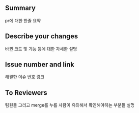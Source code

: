## Summary
pr에 대한 한줄 요약

## Describe your changes
바뀐 코드 및 기능 등에 대한 자세한 설명

## Issue number and link
해결한 이슈 번호 링크

## To Reviewers
팀원들 그리고 merge를 누를 사람이 유의해서 확인해야하는 부분들 설명
